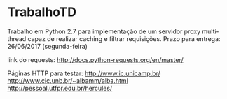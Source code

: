 # TrabalhoTD

Trabalho em Python 2.7 para implementação de um servidor proxy multi-thread capaz de realizar caching e filtrar requisições.
Prazo para entrega: 26/06/2017 (segunda-feira)

link do requests: http://docs.python-requests.org/en/master/

Páginas HTTP para testar:
http://www.ic.unicamp.br/
http://www.cic.unb.br/~albamm/alba.html
http://pessoal.utfpr.edu.br/hercules/
